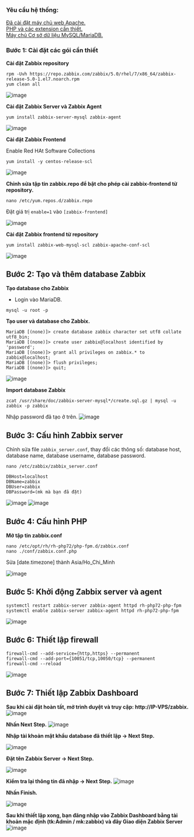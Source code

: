 ### Yêu cầu hệ thống:

<a href="https://github.com/vanlam304/Hoc_viec_ITsp/blob/main/LAMP-LEMP/2.%20C%C3%A0i%20%C4%91%E1%BA%B7t%20LAMP%20tr%C3%AAn%20CentOS7.md">Đã cài đặt máy chủ web Apache.<br>PHP và các extension cần thiết.<br>Máy chủ Cơ sở dữ liệu MySQL/MariaDB. </a>



### Bước 1: Cài đặt các gói cần thiết

**Cài đặt Zabbix repository**

```
rpm -Uvh https://repo.zabbix.com/zabbix/5.0/rhel/7/x86_64/zabbix-release-5.0-1.el7.noarch.rpm
yum clean all
```
![image](https://user-images.githubusercontent.com/111721629/194467718-ad7a6b50-1349-45c2-ac67-3f9b4db3e3a9.png)

**Cài đặt Zabbix Server và Zabbix Agent**

`yum install zabbix-server-mysql zabbix-agent`

![image](https://user-images.githubusercontent.com/111721629/194468124-76539e63-13a7-4bb6-91dd-c9a1aa333c0d.png)

**Cài đặt Zabbix Frontend**

Enable Red HAt Software Collections

`yum install -y centos-release-scl`

![image](https://user-images.githubusercontent.com/111721629/194468564-294d1637-d59f-48c0-a031-0ea5114efab6.png)

**Chỉnh sửa tập tin zabbix.repo để bật cho phép cài zabbix-frontend từ repository.**

`nano /etc/yum.repos.d/zabbix.repo`

Đặt giá trị `enable=1` vào `[zabbix-frontend]`

![image](https://user-images.githubusercontent.com/111721629/194469365-0c9e93e4-0f04-44fa-8763-546b51d7c388.png)

**Cài đặt Zabbix frontend từ repository**

`yum install zabbix-web-mysql-scl zabbix-apache-conf-scl`

![image](https://user-images.githubusercontent.com/111721629/194470242-21559b4a-4bf1-452d-8338-d5b7ed4657a5.png)

## Bước 2: Tạo và thêm database Zabbix

**Tạo database cho Zabbix**

- Login vào MariaDB.

`mysql -u root -p`

**Tạo user và database cho Zabbix.**
```
MariaDB [(none)]> create database zabbix character set utf8 collate utf8_bin;
MariaDB [(none)]> create user zabbix@localhost identified by 'password';
MariaDB [(none)]> grant all privileges on zabbix.* to zabbix@localhost;
MariaDB [(none)]> flush privileges;
MariaDB [(none)]> quit;
```
![image](https://user-images.githubusercontent.com/111721629/194496803-586d46e9-67d1-415b-af1d-6745d55fa918.png)

**Import database Zabbix**

`zcat /usr/share/doc/zabbix-server-mysql*/create.sql.gz | mysql -u zabbix -p zabbix`

Nhập password đã tạo ở trên.
![image](https://user-images.githubusercontent.com/111721629/194497085-f13858aa-aa12-4a79-a2f4-9ba77b02f769.png)

## Bước 3: Cấu hình Zabbix server

Chỉnh sửa file `zabbix_server.conf`, thay đổi các thông số: database host, database name, database username, database password.

`nano /etc/zabbix/zabbix_server.conf`
```
DBHost=localhost
DBName=zabbix
DBUser=zabbix
DBPassword=(mk mà bạn đã đặt)
```
![image](https://user-images.githubusercontent.com/111721629/194498321-1ec1a6f1-bdc0-43b8-9ed1-818d17d9aae7.png)
![image](https://user-images.githubusercontent.com/111721629/194498802-e75a9af3-2501-45a7-aa4f-320ba8daf9dc.png)

## Bước 4: Cấu hình PHP

**Mở tập tin zabbix.conf**
```
nano /etc/opt/rh/rh-php72/php-fpm.d/zabbix.conf
nano ./conf/zabbix.conf.php
```

Sửa [date.timezone] thành Asia/Ho_Chi_Minh

![image](https://user-images.githubusercontent.com/111721629/194499395-e491b672-eecc-4199-8e6d-979cd839ee44.png)

## Bước 5: Khởi động Zabbix server và agent

```
systemctl restart zabbix-server zabbix-agent httpd rh-php72-php-fpm
systemctl enable zabbix-server zabbix-agent httpd rh-php72-php-fpm
```
![image](https://user-images.githubusercontent.com/111721629/194499644-27d3d01b-0f23-48fb-9956-c5bd54c1dce0.png)

## Bước 6: Thiết lập firewall

```
firewall-cmd --add-service={http,https} --permanent
firewall-cmd --add-port={10051/tcp,10050/tcp} --permanent
firewall-cmd --reload
```
![image](https://user-images.githubusercontent.com/111721629/194499860-47de7d19-d337-4b34-995d-23c234c35050.png)

## Bước 7: Thiết lập Zabbix Dashboard

**Sau khi cài đặt hoàn tất, mở trình duyệt và truy cập: http://IP-VPS/zabbix.**
![image](https://user-images.githubusercontent.com/111721629/194501036-f2e74f36-fa0d-4de5-83e8-68298d2ebcee.png)

**Nhấn Next Step.**
![image](https://user-images.githubusercontent.com/111721629/194501712-d1771293-7383-4dfe-b1cc-c6ed33c7c162.png)

**Nhập tài khoản mật khẩu database đã thiết lập -> Next Step.**

![image](https://user-images.githubusercontent.com/111721629/194501969-6d0e82ec-f13e-4912-b6be-fd2630e80470.png)

**Đặt tên Zabbix Server -> Next Step.**

![image](https://user-images.githubusercontent.com/111721629/194502384-6b2f6649-3794-415b-8a77-a3732f33c0b8.png)

**Kiểm tra lại thông tin đã nhập -> Next Step.**
![image](https://user-images.githubusercontent.com/111721629/194502580-41924e9c-9166-45a2-8a9f-819d41d20642.png)

**Nhấn Finish.**

![image](https://user-images.githubusercontent.com/111721629/194502705-de89a1be-6894-457f-ad1f-3e1407eabc54.png)

**Sau khi thiết lập xong, bạn đăng nhập vào Zabbix Dashboard bằng tài khoản mặc định (tk:Admin / mk:zabbix) và đây Giao diện Zabbix Server**
![image](https://user-images.githubusercontent.com/111721629/194507206-9e6246a4-b373-474f-a6c6-89bf23aaacc7.png)

